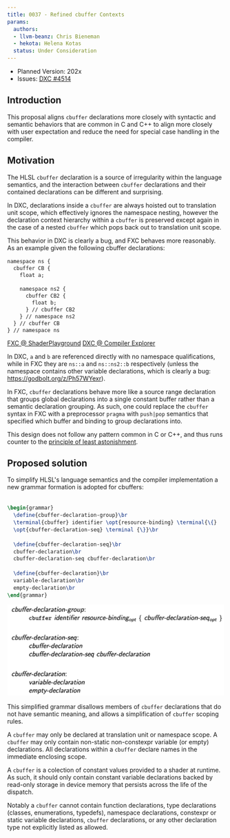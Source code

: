 ```yaml
---
title: 0037 - Refined cbuffer Contexts
params:
  authors:
  - llvm-beanz: Chris Bieneman
  - hekota: Helena Kotas
  status: Under Consideration
---
```



 
* Planned Version: 202x
* Issues: [DXC #4514](https://github.com/microsoft/DirectXShaderCompiler/issues/4514)

## Introduction

This proposal aligns `cbuffer` declarations more closely with syntactic and
semantic behaviors that are common in C and C++ to align more closely with user
expectation and reduce the need for special case handling in the compiler.

## Motivation

The HLSL `cbuffer` declaration is a source of irregularity within the language
semantics, and the interaction between `cbuffer` declarations and their
contained declarations can be different and surprising.

In DXC, declarations inside a `cbuffer` are always hoisted out to translation
unit scope, which effectively ignores the namespace nesting, however the
declaration context hierarchy within a `cbuffer` is preserved except again in
the case of a nested `cbuffer` which pops back out to translation unit scope.

This behavior in DXC is clearly a bug, and FXC behaves more reasonably. As an
example given the following cbuffer declarations:

```hlsl
namespace ns {
  cbuffer CB {
    float a;

    namespace ns2 {
      cbuffer CB2 {
        float b;
      } // cbuffer CB2
    } // namespace ns2
  } // cbuffer CB
} // namespace ns
```
[FXC @ ShaderPlayground](https://shader-playground.timjones.io/22396dd8aec3318b3e9a598c612f156e)
[DXC @ Compiler Explorer](https://godbolt.org/z/WYK7jvvfP)

In DXC, `a` and `b` are referenced directly with no namespace qualifications,
while in FXC they are `ns::a` and `ns::ns2::b` respectively (unless the
namespace contains other variable declarations, which is clearly a bug:
https://godbolt.org/z/Ph57WYexr).

In FXC, `cbuffer` declarations behave more like a source range declaration that
groups global declarations into a single constant buffer rather than a semantic
declaration grouping. As such, one could replace the `cbuffer` syntax in FXC
with a preprocessor `pragma` with `push|pop` semantics that specified which
buffer and binding to group declarations into.

This design does not follow any pattern common in C or C++, and thus runs
counter to the [principle of least
astonishment](https://en.wikipedia.org/wiki/Principle_of_least_astonishment).

## Proposed solution

To simplify HLSL's language semantics and the compiler implementation a new
grammar formation is adopted for cbuffers:

```latex

\begin{grammar}
  \define{cbuffer-declaration-group}\br
  \terminal{cbuffer} identifier \opt{resource-binding} \terminal{\{}
  \opt{cbuffer-declaration-seq} \terminal {\}}\br

  \define{cbuffer-declaration-seq}\br
  cbuffer-declaration\br
  cbuffer-declaration-seq cbuffer-declaration\br

  \define{cbuffer-declaration}\br
  variable-declaration\br
  empty-declaration\br
\end{grammar}
```
![Latex Rendering](0037-assets/cbuffer-grammar.png)

This simplified grammar disallows members of `cbuffer` declarations that do not
have semantic meaning, and allows a simplification of `cbuffer` scoping rules.

A `cbuffer` may only be declared at translation unit or namespace scope. A
`cbuffer` may only contain non-static non-constexpr variable (or empty)
declarations. All declarations within a `cbuffer` declare names in the immediate
enclosing scope.

A `cbuffer` is a colection of constant values provided to a shader at runtime.
As such, it should only contain constant variable declarations backed by
read-only storage in device memory that persists across the life of the
dispatch.

Notably a `cbuffer` cannot contain function declarations, type declarations
(classes, enumerations, typedefs), namespace declarations, constexpr or static
variable declarations, `cbuffer` declarations, or any other declaration type not
explicitly listed as allowed.


